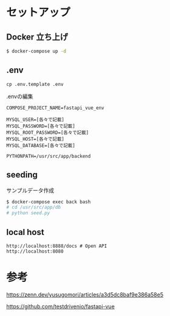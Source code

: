 # セットアップ

## Docker 立ち上げ

```sh
$ docker-compose up -d
```

## .env

```
cp .env.template .env
```

.envの編集

```
COMPOSE_PROJECT_NAME=fastapi_vue_env

MYSQL_USER=[各々で記載]
MYSQL_PASSWORD=[各々で記載]
MYSQL_ROOT_PASSWORD=[各々で記載]
MYSQL_HOST=[各々で記載]
MYSQL_DATABASE=[各々で記載]

PYTHONPATH=/usr/src/app/backend
```

## seeding
サンプルデータ作成

```sh
$ docker-compose exec back bash
# cd /usr/src/app/db
# python seed.py
```

## local host

```
http://localhost:8888/docs # Open API
http://localhost:8080
```

# 参考
https://zenn.dev/yusugomori/articles/a3d5dc8baf9e386a58e5

https://github.com/testdrivenio/fastapi-vue
